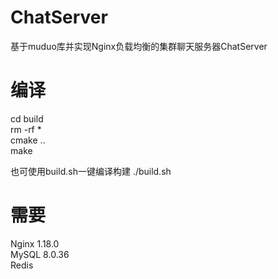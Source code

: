 # ChatServer
基于muduo库并实现Nginx负载均衡的集群聊天服务器ChatServer

# 编译
cd build  
rm -rf *  
cmake ..  
make

也可使用build.sh一键编译构建
./build.sh

# 需要
Nginx 1.18.0  
MySQL 8.0.36  
Redis  
